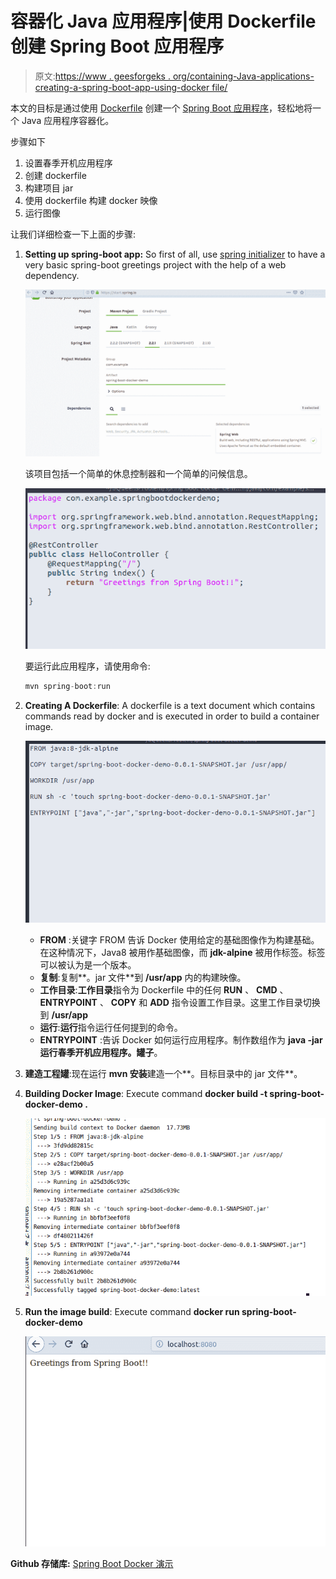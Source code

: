 # 容器化 Java 应用程序|使用 Dockerfile 创建 Spring Boot 应用程序

> 原文:[https://www . geesforgeks . org/containing-Java-applications-creating-a-spring-boot-app-using-docker file/](https://www.geeksforgeeks.org/containerizing-java-applications-creating-a-spring-boot-app-using-dockerfile/)

本文的目标是通过使用 [Dockerfile](https://www.geeksforgeeks.org/containerization-using-docker/) 创建一个 [Spring Boot 应用程序](https://www.geeksforgeeks.org/introduction-to-spring-boot/)，轻松地将一个 Java 应用程序容器化。

步骤如下

1.  设置春季开机应用程序
2.  创建 dockerfile
3.  构建项目 jar
4.  使用 dockerfile 构建 docker 映像
5.  运行图像

让我们详细检查一下上面的步骤:

1.  **Setting up spring-boot app:** So first of all, use [spring initializer](https://start.spring.io/) to have a very basic spring-boot greetings project with the help of a web dependency.

    [![](img/f094ea788516a0d238fcb9af0aecc4d3.png)](https://media.geeksforgeeks.org/wp-content/uploads/20191113144456/Setting-up-spring-boot-app.png)

    该项目包括一个简单的休息控制器和一个简单的问候信息。

    [![](img/03527f2efe8480c8e6c009eaae4d16fc.png)](https://media.geeksforgeeks.org/wp-content/uploads/20191113144454/simple-rest-controller-with-a-simple-greeting-message.png)

    要运行此应用程序，请使用命令:

    ```java
    mvn spring-boot:run
    ```

2.  **Creating A Dockerfile**: A dockerfile is a text document which contains commands read by docker and is executed in order to build a container image.

    [![](img/bd071e44a7a6f1e0a5172283e08c6e8b.png)](https://media.geeksforgeeks.org/wp-content/uploads/20191113144452/Dockerfile1.png)

    *   **FROM** :关键字 FROM 告诉 Docker 使用给定的基础图像作为构建基础。在这种情况下，Java8 被用作基础图像，而 **jdk-alpine** 被用作标签。标签可以被认为是一个版本。
    *   **复制**:复制**。jar 文件**到 **/usr/app** 内的构建映像。
    *   **工作目录**:**工作目录**指令为 Dockerfile 中的任何 **RUN** 、 **CMD** 、 **ENTRYPOINT** 、 **COPY** 和 **ADD** 指令设置工作目录。这里工作目录切换到 **/usr/app**
    *   **运行**:**运行**指令运行任何提到的命令。
    *   **ENTRYPOINT** :告诉 Docker 如何运行应用程序。制作数组作为 **java -jar 运行春季开机应用程序。罐子**。
3.  **建造工程罐**:现在运行 **mvn 安装**建造一个**。目标目录中的 jar 文件**。
4.  **Building Docker Image**: Execute command **docker build -t spring-boot-docker-demo .**

    [![](img/b334c3f0b7d775ca49948c955c1730ef.png)](https://media.geeksforgeeks.org/wp-content/uploads/20191113144451/Building-Docker-Image.png)

5.  **Run the image build**: Execute command **docker run spring-boot-docker-demo**

    [![](img/34370a6739d7308387635976aece81c2.png)](https://media.geeksforgeeks.org/wp-content/uploads/20191113144449/Output98.png)

**Github 存储库:** [Spring Boot Docker 演示](https://github.com/theexplorist/Spring-Boot-Docker-Demo)